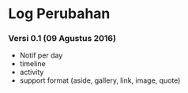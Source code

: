 # Log Perubahan

### Versi 0.1 (09 Agustus 2016) 
- Notif per day
- timeline
- activity
- support format (aside, gallery, link, image, quote)
